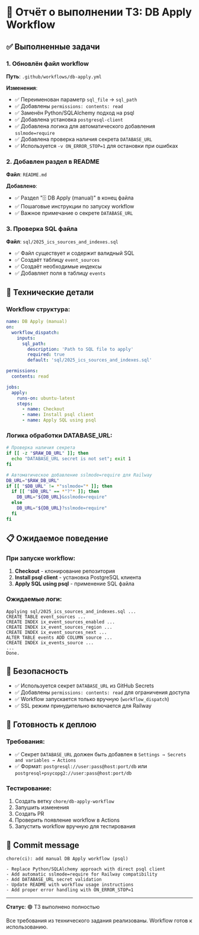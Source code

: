 # 🎯 Отчёт о выполнении ТЗ: DB Apply Workflow

## ✅ Выполненные задачи

### 1. Обновлён файл workflow
**Путь**: `.github/workflows/db-apply.yml`

**Изменения**:
- ✅ Переименован параметр `sql_file` → `sql_path`
- ✅ Добавлены `permissions: contents: read`
- ✅ Заменён Python/SQLAlchemy подход на psql
- ✅ Добавлена установка `postgresql-client`
- ✅ Добавлена логика для автоматического добавления `sslmode=require`
- ✅ Добавлена проверка наличия секрета `DATABASE_URL`
- ✅ Используется `-v ON_ERROR_STOP=1` для остановки при ошибках

### 2. Добавлен раздел в README
**Файл**: `README.md`

**Добавлено**:
- ✅ Раздел "🗄️ DB Apply (manual)" в конец файла
- ✅ Пошаговые инструкции по запуску workflow
- ✅ Важное примечание о секрете `DATABASE_URL`

### 3. Проверка SQL файла
**Файл**: `sql/2025_ics_sources_and_indexes.sql`

- ✅ Файл существует и содержит валидный SQL
- ✅ Создаёт таблицу `event_sources`
- ✅ Создаёт необходимые индексы
- ✅ Добавляет поля в таблицу `events`

## 🔧 Технические детали

### Workflow структура:
```yaml
name: DB Apply (manual)
on:
  workflow_dispatch:
    inputs:
      sql_path:
        description: 'Path to SQL file to apply'
        required: true
        default: 'sql/2025_ics_sources_and_indexes.sql'

permissions:
  contents: read

jobs:
  apply:
    runs-on: ubuntu-latest
    steps:
      - name: Checkout
      - name: Install psql client
      - name: Apply SQL using psql
```

### Логика обработки DATABASE_URL:
```bash
# Проверка наличия секрета
if [[ -z "$RAW_DB_URL" ]]; then
  echo "DATABASE_URL secret is not set"; exit 1
fi

# Автоматическое добавление sslmode=require для Railway
DB_URL="$RAW_DB_URL"
if [[ "$DB_URL" != *"sslmode="* ]]; then
  if [[ "$DB_URL" == *"?"* ]]; then
    DB_URL="${DB_URL}&sslmode=require"
  else
    DB_URL="${DB_URL}?sslmode=require"
  fi
fi
```

## 📋 Ожидаемое поведение

### При запуске workflow:
1. **Checkout** - клонирование репозитория
2. **Install psql client** - установка PostgreSQL клиента
3. **Apply SQL using psql** - применение SQL файла

### Ожидаемые логи:
```
Applying sql/2025_ics_sources_and_indexes.sql ...
CREATE TABLE event_sources ...
CREATE INDEX ix_event_sources_enabled ...
CREATE INDEX ix_event_sources_region ...
CREATE INDEX ix_event_sources_next ...
ALTER TABLE events ADD COLUMN source ...
CREATE INDEX ix_events_source ...
...
Done.
```

## 🔐 Безопасность

- ✅ Используется секрет `DATABASE_URL` из GitHub Secrets
- ✅ Добавлены `permissions: contents: read` для ограничения доступа
- ✅ Workflow запускается только вручную (`workflow_dispatch`)
- ✅ SSL режим принудительно включается для Railway

## 🚀 Готовность к деплою

### Требования:
- ✅ Секрет `DATABASE_URL` должен быть добавлен в `Settings → Secrets and variables → Actions`
- ✅ Формат: `postgresql://user:pass@host:port/db` или `postgresql+psycopg2://user:pass@host:port/db`

### Тестирование:
1. Создать ветку `chore/db-apply-workflow`
2. Запушить изменения
3. Создать PR
4. Проверить появление workflow в Actions
5. Запустить workflow вручную для тестирования

## 📝 Commit message

```
chore(ci): add manual DB Apply workflow (psql)

- Replace Python/SQLAlchemy approach with direct psql client
- Add automatic sslmode=require for Railway compatibility
- Add DATABASE_URL secret validation
- Update README with workflow usage instructions
- Add proper error handling with ON_ERROR_STOP=1
```

---

**Статус**: 🟢 ТЗ выполнено полностью

Все требования из технического задания реализованы. Workflow готов к использованию.
